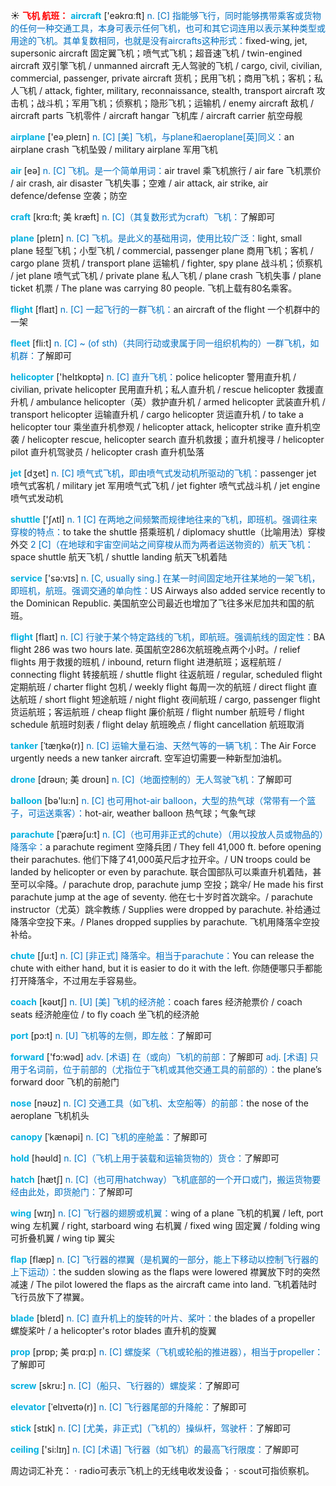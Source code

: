 ☀ <font color="red">**飞机 航班：**</font>
<font color="sky blue">**aircraft**</font> ['eəkrɑːft] 
<font color="#0070c0">n. [C] 指能够飞行，同时能够携带乘客或货物的任何一种交通工具，本身可表示任何飞机，也可和其它词连用以表示某种类型或用途的飞机。其单复数相同，也就是没有aircrafts这种形式：</font>fixed-wing, jet, supersonic aircraft 固定翼飞机；喷气式飞机；超音速飞机 / twin-engined aircraft 双引擎飞机 / unmanned aircraft 无人驾驶的飞机 / cargo, civil, civilian, commercial, passenger, private aircraft 货机；民用飞机；商用飞机；客机；私人飞机 / attack, fighter, military, reconnaissance, stealth, transport aircraft 攻击机；战斗机；军用飞机；侦察机；隐形飞机；运输机 / enemy aircraft 敌机 / aircraft parts 飞机零件 / aircraft hangar 飞机库 / aircraft carrier 航空母舰

<font color="sky blue">**airplane**</font> ['eə͵pleɪn] 
<font color="#0070c0">n. [C] [美] 飞机，与plane和aeroplane[英]同义：</font>an airplane crash 飞机坠毁 / military airplane 军用飞机

<font color="sky blue">**air**</font> [eə] 
<font color="#0070c0">n. [C] 飞机。是一个简单用词：</font>air travel 乘飞机旅行 / air fare 飞机票价 / air crash, air disaster 飞机失事；空难 / air attack, air strike, air defence/defense 空袭；防空
           
<font color="sky blue">**craft**</font> [krɑ:ft; 美 kræft]
<font color="#0070c0">n. [C]（其复数形式为craft）飞机：</font>了解即可

<font color="sky blue">**plane**</font> [pleɪn] 
<font color="#0070c0">n. [C] 飞机。是此义的基础用词，使用比较广泛：</font>light, small plane 轻型飞机；小型飞机 / commercial, passenger plane 商用飞机；客机 / cargo plane 货机 / transport plane 运输机 / fighter, spy plane 战斗机；侦察机 / jet plane 喷气式飞机 / private plane 私人飞机 / plane crash 飞机失事 / plane ticket 机票 / The plane was carrying 80 people. 飞机上载有80名乘客。

<font color="sky blue">**flight**</font> [flaɪt] 
<font color="#0070c0">n. [C] 一起飞行的一群飞机：</font>an aircraft of the flight 一个机群中的一架
           
<font color="sky blue">**fleet**</font> [fli:t]
<font color="#0070c0">n. [C] ~ (of sth)（共同行动或隶属于同一组织机构的）一群飞机，如机群：</font>了解即可

<font color="sky blue">**helicopter**</font> ['helɪkɒptə] 
<font color="#0070c0">n. [C] 直升飞机：</font>police helicopter 警用直升机 / civilian, private helicopter 民用直升机；私人直升机 / rescue helicopter 救援直升机 / ambulance helicopter（英）救护直升机 / armed helicopter 武装直升机 / transport helicopter 运输直升机 / cargo helicopter 货运直升机 / to take a helicopter tour 乘坐直升机参观 / helicopter attack, helicopter strike 直升机空袭 / helicopter rescue, helicopter search 直升机救援；直升机搜寻 / helicopter pilot 直升机驾驶员 / helicopter crash 直升机坠落 

<font color="sky blue">**jet**</font> [dӡet] 
<font color="#0070c0">n. [C] 喷气式飞机，即由喷气式发动机所驱动的飞机：</font>passenger jet 喷气式客机 / military jet 军用喷气式飞机 / jet fighter 喷气式战斗机 / jet engine 喷气式发动机

<font color="sky blue">**shuttle**</font> ['ʃʌtl] 
<font color="#0070c0">n. 1 [C] 在两地之间频繁而规律地往来的飞机，即班机。强调往来穿梭的特点：</font>to take the shuttle 搭乘班机 / diplomacy shuttle（比喻用法）穿梭外交 <font color="#0070c0">2 [C]（在地球和宇宙空间站之间穿梭从而为两者运送物资的）航天飞机：</font>space shuttle 航天飞机 / shuttle landing 航天飞机着陆

<font color="sky blue">**service**</font> ['sə:vɪs] 
<font color="#0070c0">n. [C, usually sing.] 在某一时间固定地开往某地的一架飞机，即班机，航班。强调交通的单向性：</font>US Airways also added service recently to the Dominican Republic. 美国航空公司最近也增加了飞往多米尼加共和国的航班。

<font color="sky blue">**flight**</font> [flaɪt] 
<font color="#0070c0">n. [C] 行驶于某个特定路线的飞机，即航班。强调航线的固定性：</font>BA flight 286 was two hours late. 英国航空286次航班晚点两个小时。/ relief flights 用于救援的班机 / inbound, return flight 进港航班；返程航班 / connecting flight 转接航班 / shuttle flight 往返航班 / regular, scheduled flight 定期航班 / charter flight 包机 / weekly flight 每周一次的航班 / direct flight 直达航班 / short flight 短途航班 / night flight 夜间航班 / cargo, passenger flight 货运航班；客运航班 / cheap flight 廉价航班 / flight number 航班号 / flight schedule 航班时刻表 / flight delay 航班晚点 / flight cancellation 航班取消
           
<font color="sky blue">**tanker**</font> [ˈtæŋkə(r)]
<font color="#0070c0">n. [C] 运输大量石油、天然气等的一辆飞机：</font>The Air Force urgently needs a new tanker aircraft. 空军迫切需要一种新型加油机。

<font color="sky blue">**drone**</font> [drəʊn; 美 droʊn]
<font color="#0070c0">n. [C]（地面控制的）无人驾驶飞机：</font>了解即可
            
<font color="sky blue">**balloon**</font> [bə'lu:n] 
<font color="#0070c0">n. [C] 也可用hot-air balloon，大型的热气球（常带有一个篮子，可运送乘客）：</font>hot-air, weather balloon 热气球；气象气球
           
<font color="sky blue">**parachute**</font> [ˈpærəʃu:t]
<font color="#0070c0">n. [C]（也可用非正式的chute）（用以投放人员或物品的）降落伞：</font>a parachute regiment 空降兵团 / They fell 41,000 ft. before opening their parachutes. 他们下降了41,000英尺后才拉开伞。/ UN troops could be landed by helicopter or even by parachute. 联合国部队可以乘直升机着陆，甚至可以伞降。/ parachute drop, parachute jump 空投；跳伞/ He made his first parachute jump at the age of seventy. 他在七十岁时首次跳伞。/ parachute instructor（尤英）跳伞教练 / Supplies were dropped by parachute. 补给通过降落伞空投下来。/ Planes dropped supplies by parachute. 飞机用降落伞空投补给。
           
<font color="sky blue">**chute**</font> [ʃu:t]
<font color="#0070c0">n. [C] [非正式] 降落伞。相当于parachute：</font>You can release the chute with either hand, but it is easier to do it with the left. 你随便哪只手都能打开降落伞，不过用左手容易些。
 
<font color="sky blue">**coach**</font> [kəʊtʃ] 
<font color="#0070c0">n. [U] [美] 飞机的经济舱：</font>coach fares 经济舱票价 / coach seats 经济舱座位 / to fly coach 坐飞机的经济舱

<font color="sky blue">**port**</font> [pɔ:t] 
<font color="#0070c0">n. [U] 飞机等的左侧，即左舷：</font>了解即可

<font color="sky blue">**forward**</font> ['fɔ:wəd] 
<font color="#0070c0">adv. [术语] 在（或向）飞机的前部：</font>了解即可 <font color="#0070c0">adj. [术语] 只用于名词前，位于前部的（尤指位于飞机或其他交通工具的前部的）：</font>the plane’s forward door 飞机的前舱门

<font color="sky blue">**nose**</font> [nəʊz] 
<font color="#0070c0">n. [C] 交通工具（如飞机、太空船等）的前部：</font>the nose of the aeroplane 飞机机头
           
<font color="sky blue">**canopy**</font> [ˈkænəpi]
<font color="#0070c0">n. [C] 飞机的座舱盖：</font>了解即可

<font color="sky blue">**hold**</font> [həʊld] 
<font color="#0070c0">n. [C]（飞机上用于装载和运输货物的）货仓：</font>了解即可

<font color="sky blue">**hatch**</font> [hætʃ] 
<font color="#0070c0">n. [C]（也可用hatchway）飞机底部的一个开口或门，搬运货物要经由此处，即货舱门：</font>了解即可

<font color="sky blue">**wing**</font> [wɪŋ] 
<font color="#0070c0">n. [C] 飞行器的翅膀或机翼：</font>wing of a plane 飞机的机翼 / left, port wing 左机翼 / right, starboard wing 右机翼 / fixed wing 固定翼 / folding wing 可折叠机翼 / wing tip 翼尖
           
<font color="sky blue">**flap**</font> [flæp]
<font color="#0070c0">n. [C] 飞行器的襟翼（是机翼的一部分，能上下移动以控制飞行器的上下运动）：</font>the sudden slowing as the flaps were lowered 襟翼放下时的突然减速 / The pilot lowered the flaps as the aircraft came into land. 飞机着陆时飞行员放下了襟翼。
              
<font color="sky blue">**blade**</font> [bleɪd]
<font color="#0070c0">n. [C] 直升机上的旋转的叶片、桨叶：</font>the blades of a propeller 螺旋桨叶 / a helicopter's rotor blades 直升机的旋翼 

<font color="sky blue">**prop**</font> [prɒp; 美 prɑ:p]
<font color="#0070c0">n. [C] 螺旋桨（飞机或轮船的推进器），相当于propeller：</font>了解即可
                      
<font color="sky blue">**screw**</font> [skru:]
<font color="#0070c0">n. [C]（船只、飞行器的）螺旋桨：</font>了解即可

<font color="sky blue">**elevator**</font> [ˈelɪveɪtə(r)]
<font color="#0070c0">n. [C] 飞行器尾部的升降舵：</font>了解即可

<font color="sky blue">**stick**</font> [stɪk] 
<font color="#0070c0">n. [C] [尤美，非正式]（飞机的）操纵杆，驾驶杆：</font>了解即可

<font color="sky blue">**ceiling**</font> ['si:lɪŋ] 
<font color="#0070c0">n. [C] [术语] 飞行器（如飞机）的最高飞行限度：</font>了解即可

周边词汇补充：
· radio可表示飞机上的无线电收发设备；
· scout可指侦察机。
